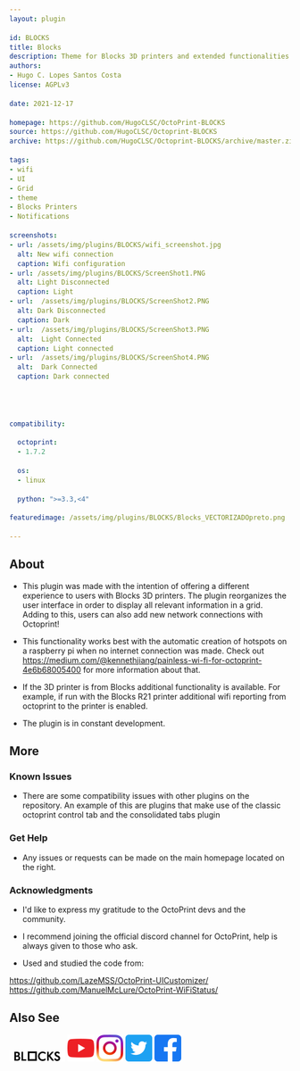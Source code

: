 ```yaml
---
layout: plugin

id: BLOCKS
title: Blocks
description: Theme for Blocks 3D printers and extended functionalities.
authors:
- Hugo C. Lopes Santos Costa
license: AGPLv3

date: 2021-12-17

homepage: https://github.com/HugoCLSC/OctoPrint-BLOCKS
source: https://github.com/HugoCLSC/Octoprint-BLOCKS
archive: https://github.com/HugoCLSC/Octoprint-BLOCKS/archive/master.zip

tags:
- wifi
- UI
- Grid
- theme
- Blocks Printers
- Notifications

screenshots:
- url: /assets/img/plugins/BLOCKS/wifi_screenshot.jpg
  alt: New wifi connection
  caption: Wifi configuration
- url: /assets/img/plugins/BLOCKS/ScreenShot1.PNG
  alt: Light Disconnected
  caption: Light
- url:  /assets/img/plugins/BLOCKS/ScreenShot2.PNG
  alt: Dark Disconnected
  caption: Dark
- url:  /assets/img/plugins/BLOCKS/ScreenShot3.PNG
  alt:  Light Connected
  caption: Light connected
- url:  /assets/img/plugins/BLOCKS/ScreenShot4.PNG
  alt:  Dark Connected
  caption: Dark connected




compatibility:

  octoprint:
  - 1.7.2

  os:
  - linux

  python: ">=3.3,<4"

featuredimage: /assets/img/plugins/BLOCKS/Blocks_VECTORIZADOpreto.png

---
```

## About
- This plugin was made with the intention of offering a different experience to users with Blocks 3D printers.
The plugin reorganizes the user interface in order to display all relevant information in a grid.
Adding to this, users can also add new network connections with Octoprint!

- This functionality works best with the automatic creation of hotspots on a raspberry pi when no internet connection was made.
Check out https://medium.com/@kennethjiang/painless-wi-fi-for-octoprint-4e6b68005400 for more information about that.

- If the 3D printer is from Blocks additional functionality is available.
For example, if run with the Blocks R21 printer additional wifi reporting from octoprint to the printer is enabled.

- The plugin is in constant development.

## More
### Known Issues
- There are some compatibility issues with other plugins on the repository.
An example of this are plugins that make use of the classic octoprint control tab and the consolidated tabs plugin

### Get Help
- Any issues or requests can be made on the main homepage located on the right.


### Acknowledgments
- I'd like to express my gratitude to the OctoPrint devs and the community.
- I recommend joining the official discord channel for OctoPrint, help is always given to those who ask.


- Used and studied the code from:

 https://github.com/LazeMSS/OctoPrint-UICustomizer/
 https://github.com/ManuelMcLure/OctoPrint-WiFiStatus/


## Also See
[![Blocks](/assets/img/plugins/BLOCKS/tinyBlocks.png)](https://www.blockstec.com/)
[![Youtube](/assets/img/plugins/BLOCKS/youtube_icon.png)](https://www.youtube.com/c/BlocksTec)
[![Instagram](/assets/img/plugins/BLOCKS/instagram_icon.png)](https://www.instagram.com/blockstec/)
[![Twitter](/assets/img/plugins/BLOCKS/twitter_icon.png)](https://twitter.com/blockstec)
[![Facebook](/assets/img/plugins/BLOCKS/facebook_icon.png)](https://www.facebook.com/blockstec)
